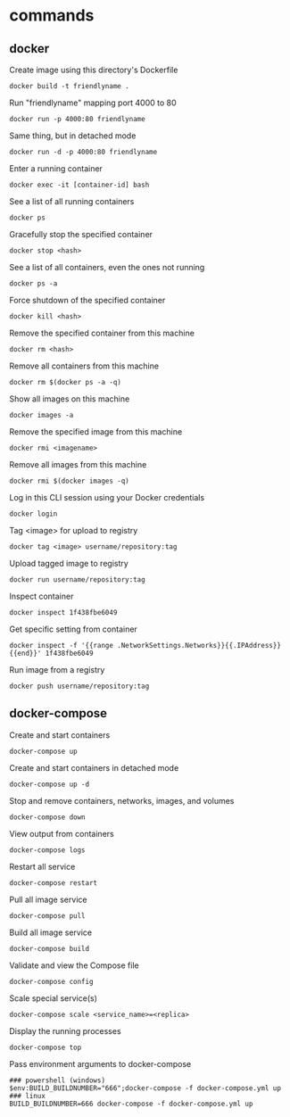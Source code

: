 # commands

## docker

Create image using this directory's Dockerfile

```text
docker build -t friendlyname .
```

Run "friendlyname" mapping port 4000 to 80

```text
docker run -p 4000:80 friendlyname
```

Same thing, but in detached mode

```text
docker run -d -p 4000:80 friendlyname
```

Enter a running container

```text
docker exec -it [container-id] bash
```

See a list of all running containers

```text
docker ps
```

Gracefully stop the specified container

```text
docker stop <hash>
```

See a list of all containers, even the ones not running

```text
docker ps -a
```

Force shutdown of the specified container

```text
docker kill <hash>
```

Remove the specified container from this machine

```text
docker rm <hash>
```

Remove all containers from this machine

```text
docker rm $(docker ps -a -q)
```

Show all images on this machine

```text
docker images -a
```

Remove the specified image from this machine

```text
docker rmi <imagename>
```

Remove all images from this machine

```text
docker rmi $(docker images -q)
```

Log in this CLI session using your Docker credentials

```text
docker login
```

Tag &lt;image&gt; for upload to registry

```text
docker tag <image> username/repository:tag
```

Upload tagged image to registry

```text
docker run username/repository:tag
```

Inspect container

```text
docker inspect 1f438fbe6049
```

Get specific setting from container

```text
docker inspect -f '{{range .NetworkSettings.Networks}}{{.IPAddress}}{{end}}' 1f438fbe6049
```

Run image from a registry

```text
docker push username/repository:tag
```

## docker-compose

Create and start containers

```text
docker-compose up
```

Create and start containers in detached mode

```text
docker-compose up -d
```

Stop and remove containers, networks, images, and volumes

```text
docker-compose down
```

View output from containers

```text
docker-compose logs
```

Restart all service

```text
docker-compose restart
```

Pull all image service 

```text
docker-compose pull
```

Build all image service

```text
docker-compose build
```

Validate and view the Compose file

```text
docker-compose config
```

Scale special service\(s\)

```text
docker-compose scale <service_name>=<replica>
```

Display the running processes

```text
docker-compose top
```

Pass environment arguments to docker-compose

```text
### powershell (windows)
$env:BUILD_BUILDNUMBER="666";docker-compose -f docker-compose.yml up
### linux
BUILD_BUILDNUMBER=666 docker-compose -f docker-compose.yml up
```



